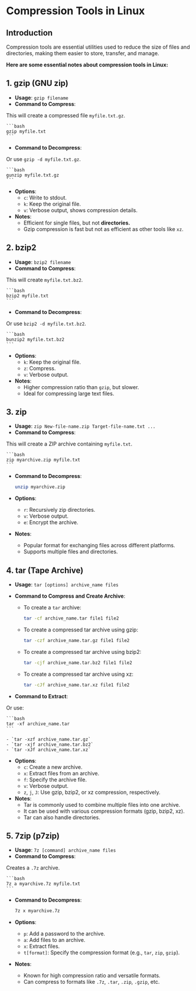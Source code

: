 # Compression Tools in Linux

## Introduction

Compression tools are essential utilities used to reduce the size of files and directories, making them easier to store, transfer, and manage.

**Here are some essential notes about compression tools in Linux:**

## **1. gzip (GNU zip)**

- **Usage**: `gzip filename`
- **Command to Compress**:

This will create a compressed file `myfile.txt.gz`.

    ```bash
    gzip myfile.txt
    ```

- **Command to Decompress**:

Or use `gzip -d myfile.txt.gz`.

    ```bash
    gunzip myfile.txt.gz
    ```

- **Options**:
    - `c`: Write to stdout.
    - `k`: Keep the original file.
    - `v`: Verbose output, shows compression details.
- **Notes**:
    - Efficient for single files, but not **directories.**
    - Gzip compression is fast but not as efficient as other tools like `xz`.

## 2. **bzip2**

- **Usage**: `bzip2 filename`
- **Command to Compress**:

This will create `myfile.txt.bz2`.

    ```bash
    bzip2 myfile.txt
    ```

- **Command to Decompress**:

Or use `bzip2 -d myfile.txt.bz2`.

    ```bash
    bunzip2 myfile.txt.bz2
    ```

- **Options**:
    - `k`: Keep the original file.
    - `z`: Compress.
    - `v`: Verbose output.
- **Notes**:
    - Higher compression ratio than `gzip`, but slower.
    - Ideal for compressing large text files.

## 3. **zip**

- **Usage**: `zip New-file-name.zip Target-file-name.txt ...`
- **Command to Compress**:

This will create a ZIP archive containing `myfile.txt`.

    ```bash
    zip myarchive.zip myfile.txt
    ```

- **Command to Decompress**:

    ```bash
    unzip myarchive.zip
    ```

- **Options**:
    - `r`: Recursively zip directories.
    - `v`: Verbose output.
    - `e`: Encrypt the archive.
- **Notes**:
    - Popular format for exchanging files across different platforms.
    - Supports multiple files and directories.

## 4. **tar (Tape Archive)**

- **Usage**: `tar [options] archive_name files`
- **Command to Compress and Create Archive**:
    - To create a `tar` archive:

        ```bash
        tar -cf archive_name.tar file1 file2
        ```

    - To create a compressed tar archive using gzip:

        ```bash
        tar -czf archive_name.tar.gz file1 file2
        ```

    - To create a compressed tar archive using bzip2:

        ```bash
        tar -cjf archive_name.tar.bz2 file1 file2
        ```

    - To create a compressed tar archive using xz:

        ```bash
        tar -cJf archive_name.tar.xz file1 file2
        ```

- **Command to Extract**:

Or use:

    ```bash
    tar -xf archive_name.tar
    ```

    - `tar -xzf archive_name.tar.gz`
    - `tar -xjf archive_name.tar.bz2`
    - `tar -xJf archive_name.tar.xz`
- **Options**:
    - `c`: Create a new archive.
    - `x`: Extract files from an archive.
    - `f`: Specify the archive file.
    - `v`: Verbose output.
    - `z`, `j`, `J`: Use gzip, bzip2, or xz compression, respectively.
- **Notes**:
    - Tar is commonly used to combine multiple files into one archive.
    - It can be used with various compression formats (gzip, bzip2, xz).
    - Tar can also handle directories.

## 5. **7zip (p7zip)**

- **Usage**: `7z [command] archive_name files`
- **Command to Compress**:

Creates a `.7z` archive.

    ```bash
    7z a myarchive.7z myfile.txt
    ```

- **Command to Decompress**:

    ```bash
    7z x myarchive.7z
    ```

- **Options**:
    - `p`: Add a password to the archive.
    - `a`: Add files to an archive.
    - `x`: Extract files.
    - `t[format]`: Specify the compression format (e.g., `tar`, `zip`, `gzip`).
- **Notes**:
    - Known for high compression ratio and versatile formats.
    - Can compress to formats like `.7z`, `.tar`, `.zip`, `.gzip`, etc.
